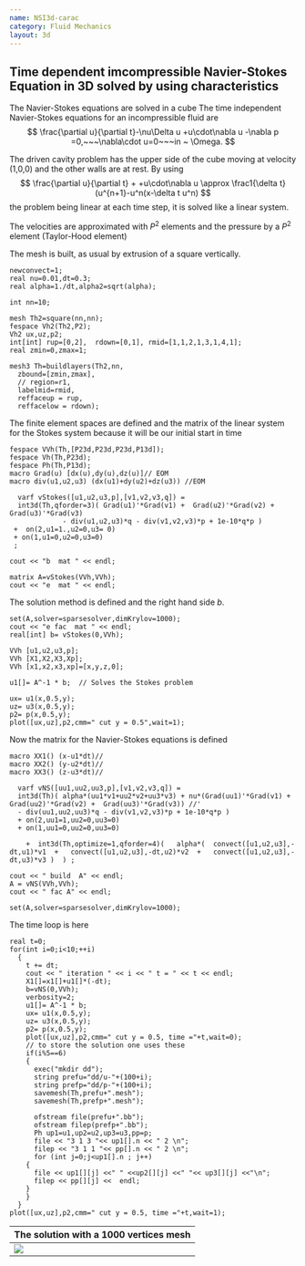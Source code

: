 ```yaml
---
name: NSI3d-carac
category: Fluid Mechanics
layout: 3d
---
```


## Time dependent imcompressible Navier-Stokes Equation in 3D solved by using characteristics

The Navier-Stokes equations are solved in a cube
The time independent Navier-Stokes equations for an incompressible fluid are
$$
\frac{\partial u}{\partial t}-\nu\Delta u +u\cdot\nabla u -\nabla p =0,~~~\nabla\cdot u=0~~~in ~ \Omega.
$$

The driven cavity problem has the upper side of the cube moving at velocity (1,0,0) and the other walls are at rest. By using
$$
\frac{\partial u}{\partial t} + +u\cdot\nabla u  \approx \frac1{\delta t}(u^{n+1}-u^n(x-\delta t u^n)
$$
the problem being linear at each time step, it is solved like a linear system.

The velocities are approximated with  $P^2$ elements and the pressure by a $P^2$ element (Taylor-Hood element)

The mesh is built, as usual by extrusion of a square vertically.
~~~freefem
newconvect=1;
real nu=0.01,dt=0.3;
real alpha=1./dt,alpha2=sqrt(alpha);

int nn=10;

mesh Th2=square(nn,nn);
fespace Vh2(Th2,P2);
Vh2 ux,uz,p2;
int[int] rup=[0,2],  rdown=[0,1], rmid=[1,1,2,1,3,1,4,1];
real zmin=0,zmax=1;

mesh3 Th=buildlayers(Th2,nn,
  zbound=[zmin,zmax],
  // region=r1, 
  labelmid=rmid, 
  reffaceup = rup,
  reffacelow = rdown);
~~~
The finite element spaces are defined and the matrix of the linear system for the Stokes system because it will be our initial start in time
~~~freefem
fespace VVh(Th,[P23d,P23d,P23d,P13d]);
fespace Vh(Th,P23d);
fespace Ph(Th,P13d);
macro Grad(u) [dx(u),dy(u),dz(u)]// EOM
macro div(u1,u2,u3) (dx(u1)+dy(u2)+dz(u3)) //EOM
  
  varf vStokes([u1,u2,u3,p],[v1,v2,v3,q]) = 
  int3d(Th,qforder=3)( Grad(u1)'*Grad(v1) +  Grad(u2)'*Grad(v2) +  Grad(u3)'*Grad(v3)
             - div(u1,u2,u3)*q - div(v1,v2,v3)*p + 1e-10*q*p ) 
 +  on(2,u1=1.,u2=0,u3= 0)
 + on(1,u1=0,u2=0,u3=0)
 ;

cout << "b  mat " << endl;

matrix A=vStokes(VVh,VVh);
cout << "e  mat " << endl;
~~~
The solution method is defined and the right hand side $b$.
~~~freefem
set(A,solver=sparsesolver,dimKrylov=1000);
cout << "e fac  mat " << endl;
real[int] b= vStokes(0,VVh);

VVh [u1,u2,u3,p];
VVh [X1,X2,X3,Xp];
VVh [x1,x2,x3,xp]=[x,y,z,0];

u1[]= A^-1 * b;  // Solves the Stokes problem

ux= u1(x,0.5,y);
uz= u3(x,0.5,y);
p2= p(x,0.5,y);
plot([ux,uz],p2,cmm=" cut y = 0.5",wait=1);
~~~
Now the matrix for the Navier-Stokes equations is defined
~~~freefem
macro XX1() (x-u1*dt)//
macro XX2() (y-u2*dt)//
macro XX3() (z-u3*dt)//

  varf vNS([uu1,uu2,uu3,p],[v1,v2,v3,q]) = 
  int3d(Th)( alpha*(uu1*v1+uu2*v2+uu3*v3) + nu*(Grad(uu1)'*Grad(v1) +  Grad(uu2)'*Grad(v2) +  Grad(uu3)'*Grad(v3)) //'
  - div(uu1,uu2,uu3)*q - div(v1,v2,v3)*p + 1e-10*q*p ) 
  + on(2,uu1=1,uu2=0,uu3=0)
  + on(1,uu1=0,uu2=0,uu3=0)
 
    +  int3d(Th,optimize=1,qforder=4)(   alpha*(  convect([u1,u2,u3],-dt,u1)*v1  +   convect([u1,u2,u3],-dt,u2)*v2  +   convect([u1,u2,u3],-dt,u3)*v3 )  ) ;

cout << " build  A" << endl;
A = vNS(VVh,VVh);
cout << " fac A" << endl;

set(A,solver=sparsesolver,dimKrylov=1000);
~~~
The time loop is here
~~~freefem
real t=0;
for(int i=0;i<10;++i)
  {
    t += dt;
    cout << " iteration " << i << " t = " << t << endl;
    X1[]=x1[]+u1[]*(-dt);
    b=vNS(0,VVh);
    verbosity=2;
    u1[]= A^-1 * b;
    ux= u1(x,0.5,y);
    uz= u3(x,0.5,y);
    p2= p(x,0.5,y);
    plot([ux,uz],p2,cmm=" cut y = 0.5, time ="+t,wait=0);
    // to store the solution one uses these
    if(i%5==6)
    {
      exec("mkdir dd");
      string prefu="dd/u-"+(100+i);
      string prefp="dd/p-"+(100+i);
      savemesh(Th,prefu+".mesh");
      savemesh(Th,prefp+".mesh");
     
      ofstream file(prefu+".bb"); 
      ofstream filep(prefp+".bb"); 
      Ph up1=u1,up2=u2,up3=u3,pp=p;
      file << "3 1 3 "<< up1[].n << " 2 \n";
      filep << "3 1 1 "<< pp[].n << " 2 \n";
      for (int j=0;j<up1[].n ; j++)  
	{
	  file << up1[][j] <<" " <<up2[][j] <<" "<< up3[][j] <<"\n";
	  filep << pp[][j] <<  endl; 
	}  
    }
  }
plot([ux,uz],p2,cmm=" cut y = 0.5, time ="+t,wait=1);
~~~

|The solution with a  1000 vertices mesh |
|------------------------|
|![][_solution]          |

[_solution]: https://raw.githubusercontent.com/FreeFem/FreeFem-markdown-figures/main/examples/3d/NSI3d-carac/solution.png